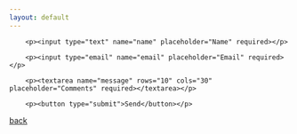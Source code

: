 ```yaml
---
layout: default
---
```


<!-- modify this form HTML and place wherever you want your form -->
<form action="https://formspree.io/f/mzbovlja" method="POST">
        
        <p><input type="text" name="name" placeholder="Name" required></p>
        
        <p><input type="email" name="email" placeholder="Email" required></p>
        
        <p><textarea name="message" rows="10" cols="30" placeholder="Comments" required></textarea></p>
        
        <p><button type="submit">Send</button></p>
</form>

[back](./)
